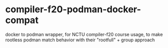 # compiler-f20-podman-docker-compat

docker to podman wrapper, for NCTU compiler-f20 course usage, to make rootless podman match behavior with their "rootfull" + group approach
